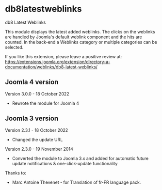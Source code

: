 db8latestweblinks
=================

db8 Latest Weblinks

This module displays the latest added weblinks. The clicks on the weblinks are handled by Joomla's default weblink component and the hits are counted. In the back-end a Weblinks category or multiple categories can be selected.

If you like this extension, please leave a positive review at: https://extensions.joomla.org/extension/directory-a-documentation/weblinks/db8-latest-weblinks/

## Joomla 4 version
Version 3.0.0 - 18 October 2022
- Rewrote the module for Joomla 4

## Joomla 3 version
Version 2.3.1 - 18 October 2022
- Changed the update URL

Version 2.3.0 - 19 November 2014
- Converted the module to Joomla 3.x and added <updateserver> for automatic future update notifications & one-click-update functionality

Thanks to:
* Marc Antoine Thevenet - for Translation of fr-FR language pack.
